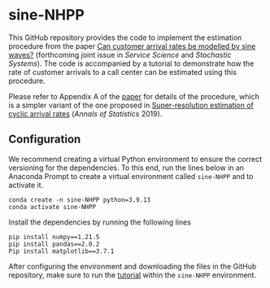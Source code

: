 # sine-NHPP
This GitHub repository provides the code to implement the estimation procedure from the paper
[Can customer arrival rates be modelled by sine waves?](https://papers.ssrn.com/sol3/papers.cfm?abstract_id=3125120)
(forthcoming joint issue in *Service Science* and *Stochastic Systems*). The code is accompanied by a tutorial to
demonstrate how the rate of customer arrivals to a call center can be estimated using this procedure.

Please refer to Appendix A of the [paper](https://papers.ssrn.com/sol3/papers.cfm?abstract_id=3125120) for details of the procedure, which is a simpler
variant of the one proposed in
[Super-resolution estimation of cyclic arrival rates](https://projecteuclid.org/journals/annals-of-statistics/volume-47/issue-3/Super-resolution-estimation-of-cyclic-arrival-rates/10.1214/18-AOS1736.full)
(*Annals of Statistics* 2019).

## Configuration

We recommend creating a virtual Python environment to ensure the correct versioning for the dependencies. To this end, run the lines below in an Anaconda Prompt
to create a virtual environment called `sine-NHPP` and to activate it.
```
conda create -n sine-NHPP python=3.9.13
conda activate sine-NHPP
```
Install the dependencies by running the following lines
```
pip install numpy==1.21.5
pip install pandas==2.0.2
Pip install matplotlib==3.7.1
```
After configuring the environment and downloading the files in the GitHub repository, make sure to run the
[tutorial](https://github.com/rgurlek/sine-NHPP/blob/main/sine-NHPP_tutorial.ipynb) within the `sine-NHPP` environment.
